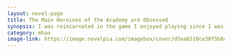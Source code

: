 ```yaml
---
layout: novel-page
title: The Main Heroines of the Academy are Obsessed
synopsis: I was reincarnated in the game I enjoyed playing since I was a kid. But, I don't want to play a starring role, I just want to graduate as an extra. But the heroines are too clingy.
category: mhao
image-link: https://image.novelpia.com/imagebox/cover/d5ea6510ce30f5b848d179e05ec7e077_336588_q_ori.file
---
```


